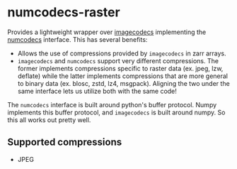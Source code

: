 # numcodecs-raster
Provides a lightweight wrapper over [imagecodecs](https://github.com/cgohlke/imagecodecs) implementing the
[numcodecs](https://github.com/zarr-developers/numcodecs) interface.  This has several benefits:
- Allows the use of compressions provided by `imagecodecs` in zarr arrays.
- `imagecodecs` and `numcodecs` support very different compressions.  The former implements compressions specific
   to raster data (ex. jpeg, lzw, deflate) while the latter implements compressions that are more general to binary
   data (ex. blosc, zstd, lz4, msgpack).  Aligning the two under the same interface lets us utilize both with the same
   code!

The `numcodecs` interface is built around python's buffer protocol.  Numpy implements this buffer protocol, and 
`imagecodecs` is built around numpy.  So this all works out pretty well.

## Supported compressions
- JPEG